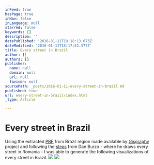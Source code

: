 ```yaml
---
inFeed: true
hasPage: true
inNav: false
inLanguage: null
starred: false
keywords: []
description: ''
datePublished: '2016-01-11T18:18:13.673Z'
dateModified: '2016-01-11T18:17:52.377Z'
title: Every street in Brazil
author: []
authors: []
publisher:
  name: null
  domain: null
  url: null
  favicon: null
sourcePath: _posts/2016-01-11-every-street-in-brazil.md
published: true
url: every-street-in-brazil/index.html
_type: Article

---
```

# Every street in Brazil

Using the extracted [PBF][0] from Brazil region made available by [Gisgraphy][1] project and following the [steps][2] from Dan Burzo - where he draws every street in Romania - I was able to generate the following visualizations of every street in Brazil.
![](https://s3-us-west-2.amazonaws.com/the-grid-img/p/cdf39310a2585071f8363e42935c12860331f5f3.png)
![](https://s3-us-west-2.amazonaws.com/the-grid-img/p/46dbc770c061f8600bae804635aad5ceedbbb799.png)

[0]: http://download.gisgraphy.com/openstreetmap/pbf/BR.tar.bz2
[1]: http://download.gisgraphy.com/openstreetmap/pbf/
[2]: https://github.com/danburzo/every-street